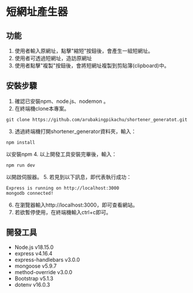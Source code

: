 # 短網址產生器


## 功能
1. 使用者輸入原網址，點擊"縮短"按鈕後，會產生一組短網址。
2. 使用者可透過短網址，造訪原網址
2. 使用者點擊"複製"按鈕後，會將短網址複製到剪貼簿(clipboard)中。


## 安裝步驟
1. 確認已安裝npm、node.js、nodemon 。
2. 在終端機clone本專案。
```
git clone https://github.com/arubakingpikachu/shortener_generatot.git
```
3. 透過終端機打開shortener_generator資料夾，輸入：
```
npm install
```
以安裝npm
4. 以上開發工具安裝完畢後，輸入：
```
npm run dev
```
以開啟伺服器。
5. 若見到以下訊息，即代表執行成功：
```
Express is running on http://localhost:3000
mongodb connected!

```

6. 在瀏覽器輸入http://localhost:3000，即可查看網站。
7. 若欲暫停使用，在終端機輸入ctrl+c即可。





## 開發工具
* Node.js v18.15.0
* express v4.16.4
* express-handlebars v3.0.0
* mongoose v5.9.7
* method-override v3.0.0
* Bootstrap v5.1.3
* dotenv v16.0.3

    
